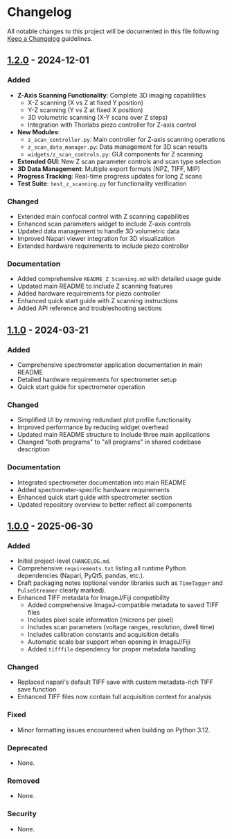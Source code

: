 # Changelog

All notable changes to this project will be documented in this file following [Keep a Changelog](https://keepachangelog.com/en/1.0.0/) guidelines.

## [1.2.0] - 2024-12-01
### Added
- **Z-Axis Scanning Functionality**: Complete 3D imaging capabilities
  - X-Z scanning (X vs Z at fixed Y position)
  - Y-Z scanning (Y vs Z at fixed X position)
  - 3D volumetric scanning (X-Y scans over Z steps)
  - Integration with Thorlabs piezo controller for Z-axis control
- **New Modules**:
  - `z_scan_controller.py`: Main controller for Z-axis scanning operations
  - `z_scan_data_manager.py`: Data management for 3D scan results
  - `widgets/z_scan_controls.py`: GUI components for Z scanning
- **Extended GUI**: New Z scan parameter controls and scan type selection
- **3D Data Management**: Multiple export formats (NPZ, TIFF, MIP)
- **Progress Tracking**: Real-time progress updates for long Z scans
- **Test Suite**: `test_z_scanning.py` for functionality verification

### Changed
- Extended main confocal control with Z scanning capabilities
- Enhanced scan parameters widget to include Z-axis controls
- Updated data management to handle 3D volumetric data
- Improved Napari viewer integration for 3D visualization
- Extended hardware requirements to include piezo controller

### Documentation
- Added comprehensive `README_Z_Scanning.md` with detailed usage guide
- Updated main README to include Z scanning features
- Added hardware requirements for piezo controller
- Enhanced quick start guide with Z scanning instructions
- Added API reference and troubleshooting sections

## [1.1.0] - 2024-03-21
### Added
- Comprehensive spectrometer application documentation in main README
- Detailed hardware requirements for spectrometer setup
- Quick start guide for spectrometer operation

### Changed
- Simplified UI by removing redundant plot profile functionality
- Improved performance by reducing widget overhead
- Updated main README structure to include three main applications
- Changed "both programs" to "all programs" in shared codebase description

### Documentation
- Integrated spectrometer documentation into main README
- Added spectrometer-specific hardware requirements
- Enhanced quick start guide with spectrometer section
- Updated repository overview to better reflect all components

## [1.0.0] - 2025-06-30
### Added
- Initial project-level `CHANGELOG.md`.
- Comprehensive `requirements.txt` listing all runtime Python dependencies (Napari, PyQt5, pandas, etc.).
- Draft packaging notes (optional vendor libraries such as `TimeTagger` and `PulseStreamer` clearly marked).
- Enhanced TIFF metadata for ImageJ/Fiji compatibility
  - Added comprehensive ImageJ-compatible metadata to saved TIFF files
  - Includes pixel scale information (microns per pixel)
  - Includes scan parameters (voltage ranges, resolution, dwell time)
  - Includes calibration constants and acquisition details
  - Automatic scale bar support when opening in ImageJ/Fiji
  - Added `tifffile` dependency for proper metadata handling

### Changed
- Replaced napari's default TIFF save with custom metadata-rich TIFF save function
- Enhanced TIFF files now contain full acquisition context for analysis

### Fixed
- Minor formatting issues encountered when building on Python 3.12.

### Deprecated
- None.

### Removed
- None.

### Security
- None.


[1.2.0]: https://github.com/NoeSilva13/Single_NV_Scannig_Microscopy/releases/tag/v1.2.0
[1.1.0]: https://github.com/NoeSilva13/Single_NV_Scannig_Microscopy/releases/tag/v1.1.0
[1.0.0]: https://github.com/NoeSilva13/Single_NV_Scannig_Microscopy/releases/tag/v1.0.0 